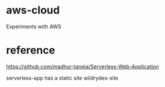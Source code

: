 # aws-cloud
Experiments with AWS


# reference
https://github.com/madhur-taneja/Serverless-Web-Application

serverless-app has a static site wildrydes-site
